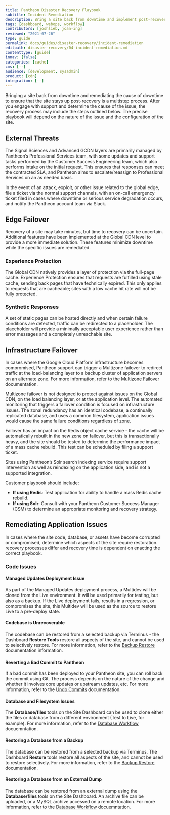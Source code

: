 ```yaml
---
title: Pantheon Disaster Recovery Playbook
subtitle: Incident Remediation
description: Bring a site back from downtime and implement post-recovery actions
tags: [dashboard, webops, workflow]
contributors: [joshlieb, joan-ing]
reviewed: "2021-07-26"
type: guide
permalink: docs/guides/disaster-recovery/incident-remediation
editpath: disaster-recovery/04-incident-remediation.md
contenttype: [guide]
innav: [false]
categories: [cache]
cms: [--]
audience: [development, sysadmin]
product: [cdn]
integration: [--]
---
```


Bringing a site back from downtime and remediating the cause of downtime to ensure that the site stays up post-recovery is a multistep process. After you engage with support and determine the cause of the issue, the recovery process may include the steps outlined below. The precise playbook will depend on the nature of the issue and the configuration of the site. 

## External Threats

The Signal Sciences and Advanced GCDN layers are primarily managed by Pantheon’s Professional Services team, with some updates and support tasks performed by the Customer Success Engineering team, which also performs intake on the initial request. This ensures that responses can meet the contracted SLA, and Pantheon aims to escalate/reassign to Professional Services on an as needed basis.

In the event of an attack, exploit, or other issue related to the global edge, file a ticket via the normal support channels, with an on-call emergency ticket filed in cases where downtime or serious service degradation occurs, and notify the Pantheon account team via Slack.

## Edge Failover

Recovery of a site may take minutes, but time to recovery can be uncertain. Additional features have been implemented at the Global CDN level to provide a more immediate solution. These features minimize downtime while the specific issues are remediated.

### Experience Protection

The Global CDN natively provides a layer of protection via the full-page cache. Experience Protection ensures that requests are fulfilled using stale cache, sending back pages that have technically expired. This only applies to requests that are cacheable; sites with a low cache hit rate will not be fully protected.

### Synthetic Responses

A set of static pages can be hosted directly and when certain failure conditions are detected, traffic can be redirected to a placeholder. The placeholder will provide a minimally acceptable user experience rather than error messages and a completely unreachable site.

## Infrastructure Failover
In cases where the Google Cloud Platform infrastructure becomes compromised, Pantheon support can trigger a Multizone failover to redirect traffic at the load-balancing layer to a backup cluster of application servers on an alternate zone. For more information, refer to the [Multizone Failover](/multizone-failover) documentation. 


Multizone failover is not designed to protect against issues on the Global CDN, on the load balancing layer, or at the application level. The automated monitoring that triggers a failover condition is focused on infrastructure issues. The zonal redundancy has an identical codebase, a continually replicated database, and uses a common filesystem, application issues would cause the same failure conditions regardless of zone.

Failover has an impact on the Redis object cache service - the cache will be automatically rebuilt in the new zone on failover, but this is transactionally heavy, and the site should be tested to determine the performance impact of a mass cache rebuild. This test can be scheduled by filing a support ticket.

Sites using Pantheon’s Solr search indexing service require support intervention as well as reindexing on the application side, and is not a supported integration.

Customer playbook should include:

- **If using Redis**: Test application for ability to handle a mass Redis cache rebuild.
- **If using Solr**: Consult with your Pantheon Customer Success Manager (CSM) to determine an appropriate monitoring and recovery strategy.

## Remediating Application Issues

In cases where the site code, database, or assets have become corrupted or compromised, determine which aspects of the site require restoration. recovery processes differ and recovery time is dependent on enacting the correct playbook.

### Code Issues

#### Managed Updates Deployment Issue
As part of the Managed Updates deployment process, a Multidev will be cloned from the Live environment. It will be used primarily for testing, but also as a backup. If the Live deployment fails, results in a regression, or compromises the site, this Multidev will be used as the source to restore Live to a pre-deploy state.


#### Codebase is Unrecoverable
The codebase can be restored from a selected backup via Terminus - the Dashboard **Restore Tools** restore all aspects of the site, and cannot be used to selectively restore. For more information, refer to the [Backup Restore](/terminus/commands/backup-restore) documentation information. 

#### Reverting a Bad Commit to Pantheon
If a bad commit has been deployed to your Pantheon site, you can roll back the commit using Git. The process depends on the nature of the change and whether it involves core updates or upstream updates, etc. For more information, refer to the [Undo Commits](/undo-commits) documentation. 

#### Database and Filesystem Issues
The **Database/files** tools on the Site Dashboard can be used to clone either the files or database from a different environment (Test to Live, for example). For more information, refer to the [Database Workflow](/database-workflow) docuemntation. 


#### Restoring a Database from a Backup
The database can be restored from a selected backup via Terminus. The Dashboard **Restore** tools restore all aspects of the site, and cannot be used to restore selectively. For more information, refer to the [Backup Restore](/terminus/commands/backup-restore) documentation.

 
#### Restoring a Database from an External Dump
The database can be restored from an external dump using the **Database/files** tools on the Site Dashboard. An archive file can be uploaded, or a MySQL archive accessed on a remote location. For more information, refer to the [Database Workflow](/database-workflow) docuemntation.

